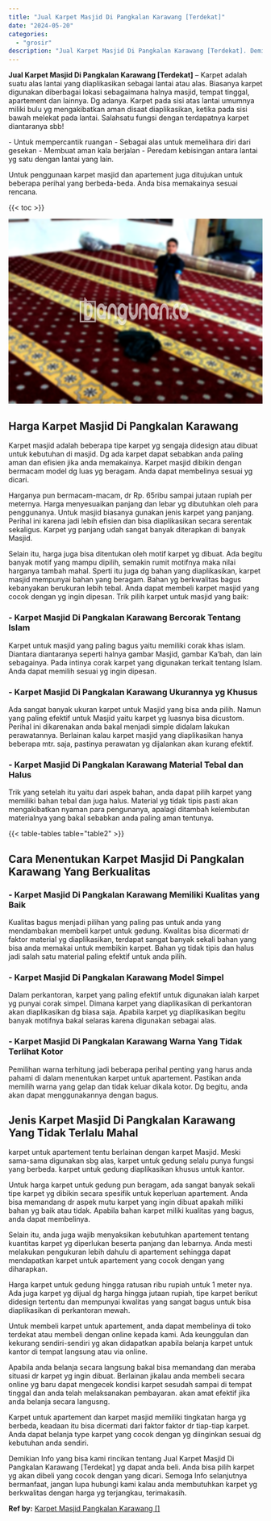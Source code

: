 ```yaml
---
title: "Jual Karpet Masjid Di Pangkalan Karawang [Terdekat]"
date: "2024-05-20"
categories: 
  - "grosir"
description: "Jual Karpet Masjid Di Pangkalan Karawang [Terdekat]. Demikian Info yang bisa kami rincikan tentang Jual Karpet Masjid Di Pangkalan Karawang [Terdekat] yg d..."
---
```


**Jual Karpet Masjid Di Pangkalan Karawang \[Terdekat\]** – Karpet adalah suatu alas lantai yang diaplikasikan sebagai lantai atau alas. Biasanya karpet digunakan diberbagai lokasi sebagaimana halnya masjid, tempat tinggal, apartement dan lainnya. Dg adanya. Karpet pada sisi atas lantai umumnya miliki bulu yg mengakibatkan aman disaat diaplikasikan, ketika pada sisi bawah melekat pada lantai. Salahsatu fungsi dengan terdapatnya karpet diantaranya sbb!

\- Untuk mempercantik ruangan - Sebagai alas untuk memelihara diri dari gesekan - Membuat aman kala berjalan - Peredam kebisingan antara lantai yg satu dengan lantai yang lain.

Untuk penggunaan karpet masjid dan apartement juga ditujukan untuk beberapa perihal yang berbeda-beda. Anda bisa memakainya sesuai rencana.

{{< toc >}}

![Jual Karpet Masjid Di Pangkalan Karawang [Terdekat]](/images/grosir-karpet-murah-34.png)

## Harga Karpet Masjid Di Pangkalan Karawang

Karpet masjid adalah beberapa tipe karpet yg sengaja didesign atau dibuat untuk kebutuhan di masjid. Dg ada karpet dapat sebabkan anda paling aman dan efisien jika anda memakainya. Karpet masjid dibikin dengan bermacam model dg luas yg beragam. Anda dapat membelinya sesuai yg dicari.

Harganya pun bermacam-macam, dr Rp. 65ribu sampai jutaan rupiah per meternya. Harga menyesuaikan panjang dan lebar yg dibutuhkan oleh para penggunanya. Untuk masjid biasanya gunakan jenis karpet yang panjang. Perihal ini karena jadi lebih efisien dan bisa diaplikasikan secara serentak sekaligus. Karpet yg panjang udah sangat banyak diterapkan di banyak Masjid.

Selain itu, harga juga bisa ditentukan oleh motif karpet yg dibuat. Ada begitu banyak motif yang mampu dipilih, semakin rumit motifnya maka nilai harganya tambah mahal. Sperti itu juga dg bahan yang diaplikasikan, karpet masjid mempunyai bahan yang beragam. Bahan yg berkwalitas bagus kebanyakan berukuran lebih tebal. Anda dapat membeli karpet masjid yang cocok dengan yg ingin dipesan. Trik pilih karpet untuk masjid yang baik:

### \- Karpet Masjid Di Pangkalan Karawang Bercorak Tentang Islam

Karpet untuk masjid yang paling bagus yaitu memiliki corak khas islam. Diantara diantaranya seperti halnya gambar Masjid, gambar Ka’bah, dan lain sebagainya. Pada intinya corak karpet yang digunakan terkait tentang Islam. Anda dapat memilih sesuai yg ingin dipesan.

### \- Karpet Masjid Di Pangkalan Karawang Ukurannya yg Khusus

Ada sangat banyak ukuran karpet untuk Masjid yang bisa anda pilih. Namun yang paling efektif untuk Masjid yaitu karpet yg luasnya bisa dicustom. Perihal ini dikarenakan anda bakal menjadi simple didalam lakukan perawatannya. Berlainan kalau karpet masjid yang diaplikasikan hanya beberapa mtr. saja, pastinya perawatan yg dijalankan akan kurang efektif.

### \- Karpet Masjid Di Pangkalan Karawang Material Tebal dan Halus

Trik yang setelah itu yaitu dari aspek bahan, anda dapat pilih karpet yang memiliki bahan tebal dan juga halus. Material yg tidak tipis pasti akan mengakibatkan nyaman para pengunanya, apalagi ditambah kelembutan materialnya yang bakal sebabkan anda paling aman tentunya.

{{< table-tables table="table2" >}}

## Cara Menentukan Karpet Masjid Di Pangkalan Karawang Yang Berkualitas

### \- Karpet Masjid Di Pangkalan Karawang Memiliki Kualitas yang Baik

Kualitas bagus menjadi pilihan yang paling pas untuk anda yang mendambakan membeli karpet untuk gedung. Kwalitas bisa dicermati dr faktor material yg diaplikasikan, terdapat sangat banyak sekali bahan yang bisa anda memakai untuk membikin karpet. Bahan yg tidak tipis dan halus jadi salah satu material paling efektif untuk anda pilih.

### \- Karpet Masjid Di Pangkalan Karawang Model Simpel

Dalam perkantoran, karpet yang paling efektif untuk digunakan ialah karpet yg punyai corak simpel. Dimana karpet yang diaplikasikan di perkantoran akan diaplikasikan dg biasa saja. Apabila karpet yg diaplikasikan begitu banyak motifnya bakal selaras karena digunakan sebagai alas.

### \- Karpet Masjid Di Pangkalan Karawang Warna Yang Tidak Terlihat Kotor

Pemilihan warna terhitung jadi beberapa perihal penting yang harus anda pahami di dalam menentukan karpet untuk apartement. Pastikan anda memilih warna yang gelap dan tidak keluar dikala kotor. Dg begitu, anda akan dapat menggunakannya dengan bagus.

## Jenis Karpet Masjid Di Pangkalan Karawang Yang Tidak Terlalu Mahal

karpet untuk apartement tentu berlainan dengan karpet Masjid. Meski sama-sama digunakan sbg alas, karpet untuk gedung selalu punya fungsi yang berbeda. karpet untuk gedung diaplikasikan khusus untuk kantor.

Untuk harga karpet untuk gedung pun beragam, ada sangat banyak sekali tipe karpet yg dibikin secara spesifik untuk keperluan apartement. Anda bisa memandang dr aspek mutu karpet yang ingin dibuat apakah miliki bahan yg baik atau tidak. Apabila bahan karpet miliki kualitas yang bagus, anda dapat membelinya.

Selain itu, anda juga wajib menyaksikan kebutuhkan apartement tentang kuantitas karpet yg diperlukan beserta panjang dan lebarnya. Anda mesti melakukan pengukuran lebih dahulu di apartement sehingga dapat mendapatkan karpet untuk apartement yang cocok dengan yang diharapkan.

Harga karpet untuk gedung hingga ratusan ribu rupiah untuk 1 meter nya. Ada juga karpet yg dijual dg harga hingga jutaan rupiah, tipe karpet berikut didesign tertentu dan mempunyai kwalitas yang sangat bagus untuk bisa diaplikasikan di perkantoran mewah.

Untuk membeli karpet untuk apartement, anda dapat membelinya di toko terdekat atau membeli dengan online kepada kami. Ada keunggulan dan kekurang sendiri-sendiri yg akan didapatkan apabila belanja karpet untuk kantor di tempat langsung atau via online.

Apabila anda belanja secara langsung bakal bisa memandang dan meraba situasi dr karpet yg ingin dibuat. Berlainan jikalau anda membeli secara online yg baru dapat mengecek kondisi karpet sesudah sampai di tempat tinggal dan anda telah melaksanakan pembayaran. akan amat efektif jika anda belanja secara langusng.

Karpet untuk apartement dan karpet masjid memiliki tingkatan harga yg berbeda, keadaan itu bisa dicermati dari faktor faktor dr tiap-tiap karpet. Anda dapat belanja type karpet yang cocok dengan yg diinginkan sesuai dg kebutuhan anda sendiri.

Demikian Info yang bisa kami rincikan tentang Jual Karpet Masjid Di Pangkalan Karawang \[Terdekat\] yg dapat anda beli. Anda bisa pilih karpet yg akan dibeli yang cocok dengan yang dicari. Semoga Info selanjutnya bermanfaat, jangan lupa hubungi kami kalau anda membutuhkan karpet yg berkwalitas dengan harga yg terjangkau, terimakasih.

**Ref by:**  [Karpet Masjid Pangkalan Karawang []](https://id.wikipedia.org/wiki/Karpet)
